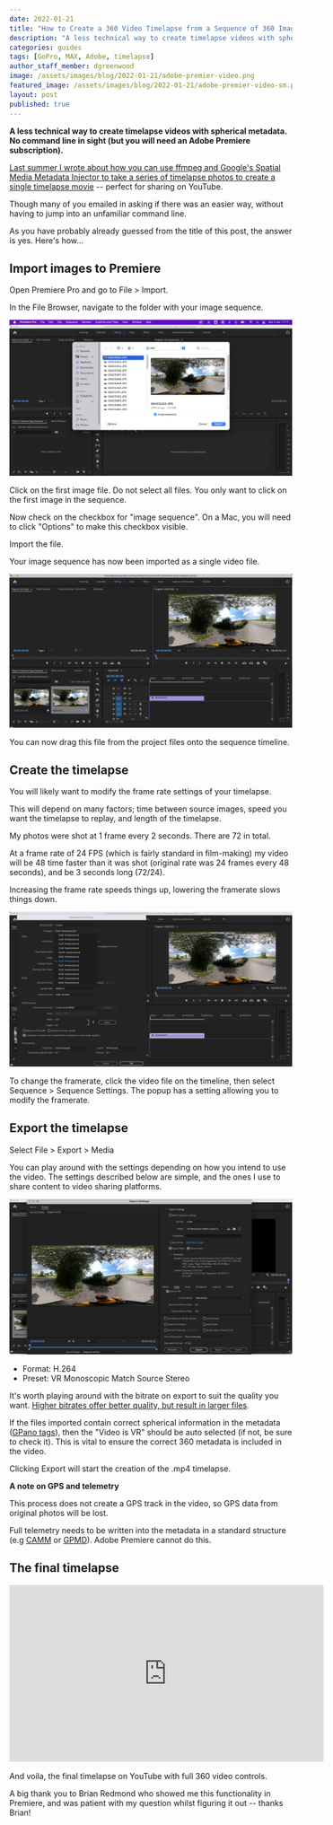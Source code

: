 ```yaml
---
date: 2022-01-21
title: "How to Create a 360 Video Timelapse from a Sequence of 360 Images (using Adobe Premiere Pro)"
description: "A less technical way to create timelapse videos with spherical metadata. No command line in sight (but you will need a Premiere subscription)."
categories: guides
tags: [GoPro, MAX, Adobe, timelapse]
author_staff_member: dgreenwood
image: /assets/images/blog/2022-01-21/adobe-premier-video.png
featured_image: /assets/images/blog/2022-01-21/adobe-premier-video-sm.png
layout: post
published: true
---
```


**A less technical way to create timelapse videos with spherical metadata. No command line in sight (but you will need an Adobe Premiere subscription).**

[Last summer I wrote about how you can use ffmpeg and Google's Spatial Media Metadata Injector to take a series of timelapse photos to create a single timelapse movie](/blog/2021/turn-360-photos-into-360-video) -- perfect for sharing on YouTube.

Though many of you emailed in asking if there was an easier way, without having to jump into an unfamiliar command line.

As you have probably already guessed from the title of this post, the answer is yes. Here's how...

## Import images to Premiere

Open Premiere Pro and go to File > Import.

In the File Browser, navigate to the folder with your image sequence.

<img class="img-fluid" src="/assets/images/blog/2022-01-21/adobe-premiere-import-files.png" alt="Import 360 photos" title="Import 360 photos" />

Click on the first image file. Do not select all files. You only want to click on the first image in the sequence.

Now check on the checkbox for "image sequence". On a Mac, you will need to click "Options" to make this checkbox visible.

Import the file.

Your image sequence has now been imported as a single video file.

<img class="img-fluid" src="/assets/images/blog/2022-01-21/adobe-premier-video.png" alt="Imported timelapse video" title="Imported timelapse video" />

You can now drag this file from the project files onto the sequence timeline.

## Create the timelapse

You will likely want to modify the frame rate settings of your timelapse.

This will depend on many factors; time between source images, speed you want the timelapse to replay, and length of the timelapse.

My photos were shot at 1 frame every 2 seconds. There are 72 in total.

At a frame rate of 24 FPS (which is fairly standard in film-making) my video will be 48 time faster than it was shot (original rate was 24 frames every 48 seconds), and be 3 seconds long (72/24).

Increasing the frame rate speeds things up, lowering the framerate slows things down.

<img class="img-fluid" src="/assets/images/blog/2022-01-21/adobe-premiere-change-framerate.png" alt="Change framerate" title="Change framerate" />

To change the framerate, click the video file on the timeline, then select Sequence > Sequence Settings. The popup has a setting allowing you to modify the framerate.

## Export the timelapse

Select File > Export > Media

You can play around with the settings depending on how you intend to use the video. The settings described below are simple, and the ones I use to share content to video sharing platforms.

<img class="img-fluid" src="/assets/images/blog/2022-01-21/adobe-premiere-export-vr-timelapse.png" alt="Export settings" title="Export settings" />

* Format: H.264
* Preset: VR Monoscopic Match Source Stereo

It's worth playing around with the bitrate on export to suit the quality you want. [Higher bitrates offer better quality, but result in larger files](/blog/2020/fps-bitrate-compression-360-virtual-tours).

If the files imported contain correct spherical information in the metadata ([GPano tags](/blog/2020/metadata-exif-xmp-360-photo-files)), then the "Video is VR" should be auto selected (if not, be sure to check it). This is vital to ensure the correct 360 metadata is included in the video.

Clicking Export will start the creation of the .mp4 timelapse.

**A note on GPS and telemetry**

This process does not create a GPS track in the video, so GPS data from original photos will be lost.

Full telemetry needs to be written into the metadata in a standard structure (e.g [CAMM](https://developers.google.com/streetview/publish/camm-spec) or [GPMD](https://github.com/gopro/gpmf-parser)). Adobe Premiere cannot do this.

## The final timelapse

<iframe width="560" height="315" src="https://www.youtube-nocookie.com/embed/B2wP6Jfdg1A" title="YouTube video player" frameborder="0" allow="accelerometer; autoplay; clipboard-write; encrypted-media; gyroscope; picture-in-picture" allowfullscreen></iframe>

And voila, the final timelapse on YouTube with full 360 video controls.

A big thank you to Brian Redmond who showed me this functionality in Premiere, and was patient with my question whilst figuring it out -- thanks Brian!